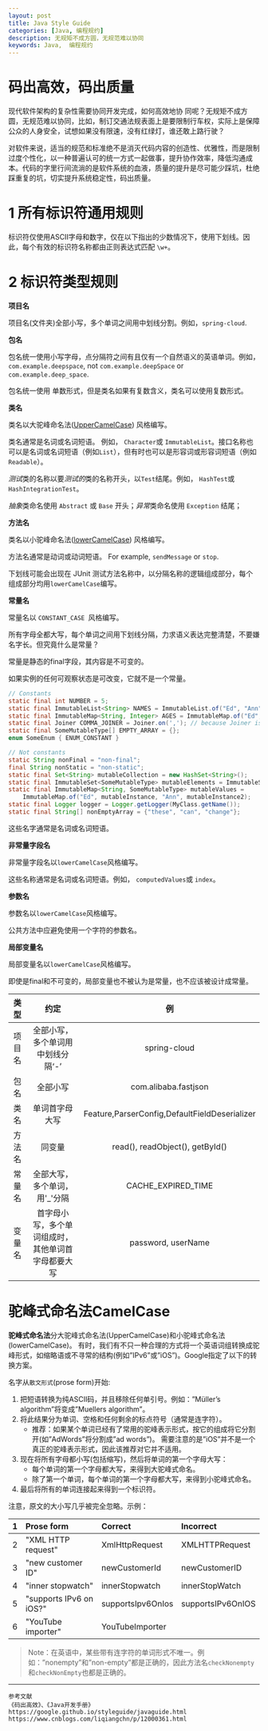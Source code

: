 ```yaml
---
layout: post
title: Java Style Guide
categories: [Java, 编程规约]
description: 无规矩不成方圆，无规范难以协同
keywords: Java,  编程规约
---
```


# 码出高效，码出质量

现代软件架构的复杂性需要协同开发完成，如何高效地协 同呢？无规矩不成方圆，无规范难以协同，比如，制订交通法规表面上是要限制行车权，实际上是保障公众的人身安全，试想如果没有限速，没有红绿灯，谁还敢上路行驶？

对软件来说，适当的规范和标准绝不是消灭代码内容的创造性、优雅性，而是限制过度个性化，以一种普遍认可的统一方式一起做事，提升协作效率，降低沟通成本。代码的字里行间流淌的是软件系统的血液，质量的提升是尽可能少踩坑，杜绝踩重复的坑，切实提升系统稳定性，码出质量。

# 1 所有标识符通用规则

标识符仅使用ASCII字母和数字，仅在以下指出的少数情况下，使用下划线。因此，每个有效的标识符名称都由正则表达式匹配 `\w+`。 

# 2 标识符类型规则

**项目名**

项目名(文件夹)全部小写，多个单词之间用中划线分割。例如，`spring-cloud`.

**包名**

包名统一使用小写字母，点分隔符之间有且仅有一个自然语义的英语单词。例如， `com.example.deepspace`, not `com.example.deepSpace` or `com.example.deep_space`. 

包名统一使用 单数形式，但是类名如果有复数含义，类名可以使用复数形式。 

**类名**

类名以大驼峰命名法([UpperCamelCase](#驼峰式命名法CamelCase)) 风格编写。

类名通常是名词或名词短语。 例如， `Character`或 `ImmutableList`。接口名称也可以是名词或名词短语（例如`List`），但有时也可以是形容词或形容词短语（例如 `Readable`）。 

*测试*类的名称以要*测试的*类的名称开头，以`Test`结尾。例如， `HashTest`或 `HashIntegrationTest`。 

*抽象*类命名使用 `Abstract` 或 `Base` 开头；*异常*类命名使用 `Exception` 结尾；

**方法名**

类名以小驼峰命名法([lowerCamelCase](#驼峰式命名法CamelCase)) 风格编写。

方法名通常是动词或动词短语。 For example, `sendMessage` or `stop`. 

下划线可能会出现在 JUnit 测试方法名称中，以分隔名称的逻辑组成部分，每个组成部分均用`lowerCamelCase`编写。 

**常量名**

常量名以 `CONSTANT_CASE `风格编写。

所有字母全都大写，每个单词之间用下划线分隔，力求语义表达完整清楚，不要嫌名字长。但究竟什么是常量？

常量是静态的final字段，其内容是不可变的。

如果实例的任何可观察状态是可改变，它就不是一个常量。

```java
// Constants
static final int NUMBER = 5;
static final ImmutableList<String> NAMES = ImmutableList.of("Ed", "Ann");
static final ImmutableMap<String, Integer> AGES = ImmutableMap.of("Ed", 35, "Ann", 32);
static final Joiner COMMA_JOINER = Joiner.on(','); // because Joiner is immutable
static final SomeMutableType[] EMPTY_ARRAY = {};
enum SomeEnum { ENUM_CONSTANT }

// Not constants
static String nonFinal = "non-final";
final String nonStatic = "non-static";
static final Set<String> mutableCollection = new HashSet<String>();
static final ImmutableSet<SomeMutableType> mutableElements = ImmutableSet.of(mutable);
static final ImmutableMap<String, SomeMutableType> mutableValues =
    ImmutableMap.of("Ed", mutableInstance, "Ann", mutableInstance2);
static final Logger logger = Logger.getLogger(MyClass.getName());
static final String[] nonEmptyArray = {"these", "can", "change"};
```

这些名字通常是名词或名词短语。

**非常量字段名**

非常量字段名以`lowerCamelCase`风格编写。

这些名称通常是名词或名词短语。例如， `computedValues`或 `index`。 

**参数名**

参数名以`lowerCamelCase`风格编写。 

公共方法中应避免使用一个字符的参数名。

**局部变量名**

局部变量名以`lowerCamelCase`风格编写。 

即使是final和不可变的，局部变量也不被认为是常量，也不应该被设计成常量。

|  类型  |                        约定                        |                      例                       |
| :----: | :------------------------------------------------: | :-------------------------------------------: |
| 项目名 |         全部小写，多个单词用中划线分隔‘-’          |                 spring-cloud                  |
|  包名  |                      全部小写                      |             com.alibaba.fastjson              |
|  类名  |                   单词首字母大写                   | Feature,ParserConfig,DefaultFieldDeserializer |
| 方法名 |                       同变量                       |        read(), readObject(), getById()        |
| 常量名 |           全部大写，多个单词，用'_'分隔            |              CACHE_EXPIRED_TIME               |
| 变量名 | 首字母小写，多个单词组成时，其他单词首字母都要大写 |              password, userName               |


# 驼峰式命名法CamelCase

**驼峰式命名法**分大驼峰式命名法(UpperCamelCase)和小驼峰式命名法(lowerCamelCase)。 有时，我们有不只一种合理的方式将一个英语词组转换成驼峰形式，如缩略语或不寻常的结构(例如”IPv6”或”iOS”)。Google指定了以下的转换方案。

名字从`散文形式`(prose form)开始:

1. 把短语转换为纯ASCII码，并且移除任何单引号。例如：”Müller’s algorithm”将变成”Muellers algorithm”。
2. 将此结果分为单词、空格和任何剩余的标点符号（通常是连字符）。
   - 推荐：如果某个单词已经有了常用的驼峰表示形式，按它的组成将它分割开(如”AdWords”将分割成”ad words”)。 需要注意的是”iOS”并不是一个真正的驼峰表示形式，因此该推荐对它并不适用。
3. 现在将所有字母都小写(包括缩写)，然后将单词的第一个字母大写：
   - 每个单词的第一个字母都大写，来得到大驼峰式命名。
   - 除了第一个单词，每个单词的第一个字母都大写，来得到小驼峰式命名。
4. 最后将所有的单词连接起来得到一个标识符。

注意，原文的大小写几乎被完全忽略。示例：

|  1   | Prose form              | Correct           | Incorrect         |
| :--: | :---------------------- | :---------------- | :---------------- |
|  2   | "XML HTTP request"      | XmlHttpRequest    | XMLHTTPRequest    |
|  3   | "new customer ID"       | newCustomerId     | newCustomerID     |
|  4   | "inner stopwatch"       | innerStopwatch    | innerStopWatch    |
|  5   | "supports IPv6 on iOS?" | supportsIpv6OnIos | supportsIPv6OnIOS |
|  6   | "YouTube importer"      | YouTubeImporter   |                   |

> Note：在英语中，某些带有连字符的单词形式不唯一。例如：”nonempty”和”non-empty”都是正确的，因此方法名`checkNonempty`和`checkNonEmpty`也都是正确的。

---

```
参考文献
《码出高效》、《Java开发手册》
https://google.github.io/styleguide/javaguide.html
https://www.cnblogs.com/liqiangchn/p/12000361.html
```

